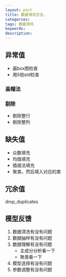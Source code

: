 ```yaml
---
layout: post
title: 数据清洗方法.
categories:
tags: 数据清洗
keywords:
description:
---
```


## 异常值

- 画box图检查
- 用5倍std检查

### 盖帽法
### 剔除

- 剔除整行
- 剔除整列

## 缺失值
- 众数填充
- 均值填充
- 插值法填充
- 聚类，然后填入对应的类

## 冗余值
drop_duplicates


## 模型反馈

1. 数据清洗有没有问题
2. 数据抽样有没有问题
3. 数据理解有没有问题
    - 主成分分析看一下
    - 聚类看一下
4. 模型选择有没有问题
5. 参数调整有没有问题
